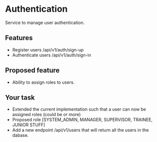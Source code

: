 # Authentication
Service to manage user authentication.

## Features
 - Register users /api/v1/auth/sign-up
 - Authenticate users  /api/v1/auth/sign-in

## Proposed feature
 - Ability to assign roles to users.

## Your task
  - Extended the current implementation such that a user can now be assigned roles (could be or more)
  - Proposed role [SYSTEM_ADMIN, MANAGER, SUPERVISOR, TRAINEE, JUNIOR STUFF]
  - Add a new endpoint /api/v1/users that will return all the users in the dabase.  
